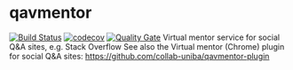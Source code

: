 # qavmentor
[![Build Status](https://travis-ci.org/collab-uniba/qavmentor.svg?branch=master)](https://travis-ci.org/collab-uniba/qavmentor) [![codecov](https://codecov.io/gh/collab-uniba/qavmentor/branch/master/graph/badge.svg)](https://codecov.io/gh/collab-uniba/qavmentor)
[![Quality Gate](https://sonarcloud.io/api/project_badges/measure?project=qavmentor&metric=code_smells
)](https://sonarcloud.io/dashboard?id=qavmentor)
Virtual mentor service for social Q&amp;A sites, e.g. Stack Overflow
See also the Virtual mentor (Chrome) plugin for social Q&A sites: https://github.com/collab-uniba/qavmentor-plugin
